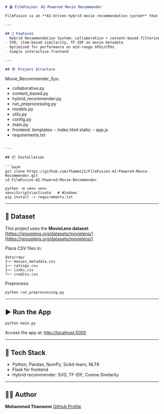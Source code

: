 ```markdown
# 🎬 FilmFusion: AI-Powered Movie Recommender

FilmFusion is an **AI-driven hybrid movie recommendation system** that combines **Collaborative Filtering** and **Content-Based Filtering** to deliver personalized movie suggestions based on user preferences and movie metadata.

---

## 🚀 Features
- Hybrid Recommendation System: collaborative + content-based filtering  
- SVD, item-based similarity, TF-IDF on movie metadata  
- Optimized for performance on mid-range GPUs/CPUs  
- Simple interactive frontend

---

## 🏗️ Project Structure
```

Movie_Recommender_Sys:
  - collaborative.py
  - content_based.py
  - hybrid_recommender.py
  - run_preprocessing.py
  - models.py
  - utils.py
  - config.py
  - main.py
  - frontend:
      templates:
        - index.html
      static:
        - app.js
  - requirements.txt


````

---

## 📦 Installation

```bash
git clone https://github.com/thammi21/FilmFusion-AI-Powered-Movie-Recommender.git
cd FilmFusion-AI-Powered-Movie-Recommender

python -m venv venv
venv\Scripts\activate   # Windows
pip install -r requirements.txt
````

---

## 🧩 Dataset

This project uses the **MovieLens dataset**: [https://grouplens.org/datasets/movielens/](https://grouplens.org/datasets/movielens/)

Place CSV files in:

```
data/raw/
├── movies_metadata.csv
├── ratings.csv
├── links.csv
└── credits.csv
```

Preprocess:

```bash
python run_preprocessing.py
```

---

## ▶️ Run the App

```bash
python main.py
```

Access the app at: [http://localhost:5000](http://localhost:5000)

---

## 🧠 Tech Stack

* Python, Pandas, NumPy, Scikit-learn, NLTK
* Flask for frontend
* Hybrid recommender: SVD, TF-IDF, Cosine Similarity

---

## 🧑‍💻 Author

**Mohammed Thameem**
[GitHub Profile](https://github.com/thammi21)

```
```
